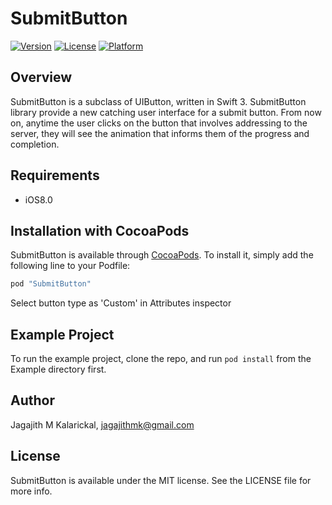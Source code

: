 # SubmitButton

[![Version](https://img.shields.io/cocoapods/v/SubmitButton.svg?style=flat)](http://cocoapods.org/pods/SubmitButton)
[![License](https://img.shields.io/cocoapods/l/SubmitButton.svg?style=flat)](http://cocoapods.org/pods/SubmitButton)
[![Platform](https://img.shields.io/cocoapods/p/SubmitButton.svg?style=flat)](http://cocoapods.org/pods/SubmitButton)

## Overview

SubmitButton is a subclass of UIButton, written in Swift 3. SubmitButton library provide a new catching user interface for a submit button. From now on, anytime the user clicks on the button that involves addressing to the server, they will see the animation that informs them of the progress and completion.


## Requirements
* iOS8.0

## Installation with CocoaPods

SubmitButton is available through [CocoaPods](http://cocoapods.org). To install
it, simply add the following line to your Podfile:

```ruby
pod "SubmitButton"
```

Select button type as 'Custom' in Attributes inspector 

## Example Project

To run the example project, clone the repo, and run `pod install` from the Example directory first.

## Author

Jagajith M Kalarickal, jagajithmk@gmail.com

## License

SubmitButton is available under the MIT license. See the LICENSE file for more info.
